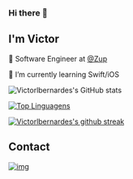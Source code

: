 

### Hi there 👋

<!--
**victorlbernardes/victorlbernardes** is a ✨ _special_ ✨ repository because its `README.md` (this file) appears on your GitHub profile.

Here are some ideas to get you started:

- 🔭 I’m currently working on ...
- 🌱 I’m currently learning ...
- 👯 I’m looking to collaborate on ...
- 🤔 I’m looking for help with ...
- 💬 Ask me about ...
- 📫 How to reach me: ...
- 😄 Pronouns: ...
- ⚡ Fun fact: ...
-->

## I'm Victor

🚀 Software Engineer at [@Zup](https://www.zup.com.br/) 

📱 I’m currently learning Swift/iOS

![Victorlbernardes's GitHub stats](https://github-readme-stats.vercel.app/api?username=victorlbernardes&theme=github_dark)


[![Top Linguagens](https://github-readme-stats.vercel.app/api/top-langs/?username=victorlbernardes&theme=blue-green)](https://github.com/lvictorlbernardes/github-readme-stats)

[![Victorlbernardes's github streak](https://github-readme-streak-stats.herokuapp.com/?user=victorlbernardes&theme=blue-green)](https://github.com/victorlbernardes/github-readme-streak-stats)

## Contact

[![img](https://img.shields.io/badge/LinkedIn-0077B5?style=for-the-badge&logo=linkedin&logoColor=white)](https://www.linkedin.com/in/victor-luiz-bernardes-da-silva-36bb53a3/)

